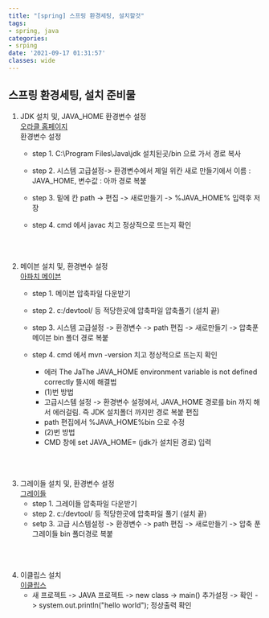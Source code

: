 ```yaml
---
title: "[spring] 스프링 환경세팅, 설치할것"
tags:
- spring, java
categories:
- srping
date: '2021-09-17 01:31:57'
classes: wide
---
```


## 스프링 환경세팅, 설치 준비물

1. JDK 설치 및, JAVA_HOME 환경변수 설정
<br> [오라클 홈페이지](http://www.orcale.com)
<br>  환경변수 설정
   - step 1. C:\Program Files\Java\jdk 설치된곳/bin 으로 가서 경로 복사
   - step 2. 시스템 고급설정-> 환경변수에서 제일 위칸 새로 만들기에서 이름 : JAVA_HOME, 변수값 : 아까 경로 복붙

   - step 3. 밑에 칸 path -> 편집 -> 새로만들기 -> %JAVA_HOME% 입력후 저장

   - step 4. cmd 에서 javac 치고 정상적으로 뜨는지 확인
<br>
<br>

2. 메이븐 설치 및, 환경변수 설정
<br> [아파치 메이븐](http://maven.apache.org)
   - step 1. 메이븐 압축파일 다운받기
   - step 2. c:/devtool/ 등 적당한곳에 압축파일 압축풀기 (설치 끝)

   - step 3. 시스템 고급설정 -> 환경변수 -> path 편집 -> 새로만들기 -> 압축푼 메이븐 bin 폴더 경로 복붙

   - step 4. cmd 에서 mvn -version 치고 정상적으로 뜨는지 확인
      - 에러 The JaThe JAVA_HOME environment variable is not defined correctly 뜰시에 해결법
      - (1)번 방법
      - 고급시스템 설정 -> 환경변수 설정에서, JAVA_HOME 경로를 bin 까지 해서 에러걸림. 즉 JDK 설치폴더 까지만 경로 복붙 편집
      - path 편집에서 %JAVA_HOME%bin 으로 수정 
      - (2)번 방법
      - CMD 창에 set JAVA_HOME= (jdk가 설치된 경로) 입력

<br>
<br>

3. 그레이들 설치 및, 환경변수 설정
<br> [그레이들](https://gradle.org/releases)
   - step 1. 그레이들 압축파일 다운받기
   - step 2. c:/devtool/ 등 적당한곳에 압축파일 풀기 (설치 끝)
   - setp 3. 고급 시스템설정 -> 환경변수 -> path 편집 -> 새로만들기 -> 압축 푼 그레이들 bin 폴더경로 복붙

<br>
<br>


4. 이클립스 설치
<br> [이클립스](http://www.eclipse.org/)
    - 새 프로젝트 -> JAVA 프로젝트 -> new class -> main() 추가설정 -> 확인 -> system.out.println("hello world"); 정상출력 확인